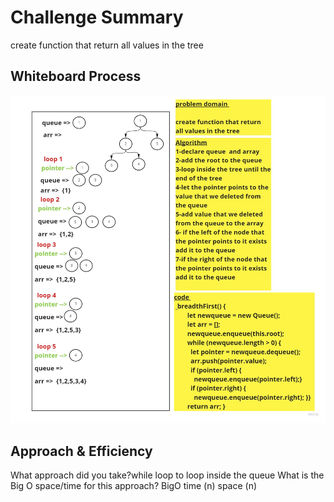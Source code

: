 # Challenge Summary
<!-- Description of the challenge -->
create function that return all values in the tree   
## Whiteboard Process
<!-- Embedded whiteboard image -->
![alt text](treeBreadth.jpg)
## Approach & Efficiency
 What approach did you take?while loop to loop inside the queue  What is the Big O space/time for this approach? BigO time (n) space (n)
